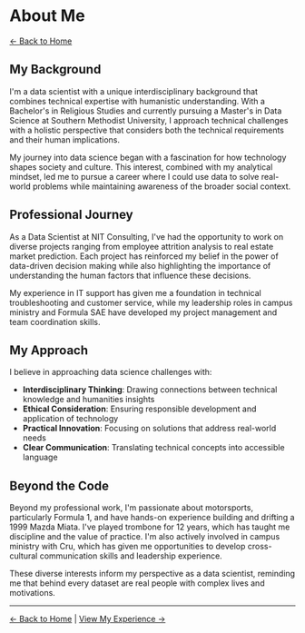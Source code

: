# About Me

[← Back to Home](https://cdcastr0.github.io)

## My Background

I'm a data scientist with a unique interdisciplinary background that combines technical expertise with humanistic understanding. With a Bachelor's in Religious Studies and currently pursuing a Master's in Data Science at Southern Methodist University, I approach technical challenges with a holistic perspective that considers both the technical requirements and their human implications.

My journey into data science began with a fascination for how technology shapes society and culture. This interest, combined with my analytical mindset, led me to pursue a career where I could use data to solve real-world problems while maintaining awareness of the broader social context.

## Professional Journey

As a Data Scientist at NIT Consulting, I've had the opportunity to work on diverse projects ranging from employee attrition analysis to real estate market prediction. Each project has reinforced my belief in the power of data-driven decision making while also highlighting the importance of understanding the human factors that influence these decisions.

My experience in IT support has given me a foundation in technical troubleshooting and customer service, while my leadership roles in campus ministry and Formula SAE have developed my project management and team coordination skills.

## My Approach

I believe in approaching data science challenges with:

- **Interdisciplinary Thinking**: Drawing connections between technical knowledge and humanities insights
- **Ethical Consideration**: Ensuring responsible development and application of technology
- **Practical Innovation**: Focusing on solutions that address real-world needs
- **Clear Communication**: Translating technical concepts into accessible language

## Beyond the Code

Beyond my professional work, I'm passionate about motorsports, particularly Formula 1, and have hands-on experience building and drifting a 1999 Mazda Miata. I've played trombone for 12 years, which has taught me discipline and the value of practice. I'm also actively involved in campus ministry with Cru, which has given me opportunities to develop cross-cultural communication skills and leadership experience.

These diverse interests inform my perspective as a data scientist, reminding me that behind every dataset are real people with complex lives and motivations.

---

[← Back to Home](https://cdcastr0.github.io) | [View My Experience →](https://cdcastr0.github.io/experience) 